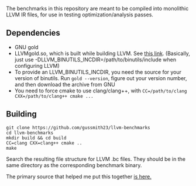 The benchmarks in this repository are meant to be compiled into monolithic LLVM IR files, for use in testing optimization/analysis passes.

## Dependencies
- GNU gold
- LLVMgold.so, which is built while building LLVM. See [this link](https://llvm.org/docs/GoldPlugin.html). (Basically, just use -DLLVM_BINUTILS_INCDIR=/path/to/binutils/include when configuring LLVM)
- To provide an LLVM_BINUTILS_INCDIR, you need the source for your version of binutils. Run `gold --version`, figure out your version number, and then download the archive from GNU
- You need to force cmake to use clang/clang++, with `CC=/path/to/clang CXX=/path/to/clang++ cmake ...`

## Building
```shell
git clone https://github.com/gussmith23/llvm-benchmarks
cd llvm-benchmarks
mkdir build && cd build
CC=clang CXX=clang++ cmake ..
make
```
Search the resulting file structure for LLVM .bc files. They should be in the same directory as the corresponding benchmark binary.


The primary source that helped me put this together [is here.](https://stackoverflow.com/questions/40366875/get-llvm-ir-after-lto-linking?utm_medium=organic&utm_source=google_rich_qa&utm_campaign=google_rich_qa)

